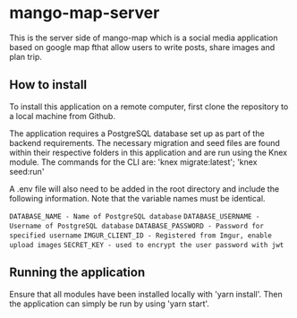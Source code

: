 # mango-map-server

This is the server side of mango-map which is a social media application based on google map 
fthat allow users to write posts, share images and plan trip.

## How to install
To install this application on a remote computer, first clone the repository to a local machine from Github.

The application requires a PostgreSQL database set up as part of the backend requirements. The necessary migration and seed files are found within their respective folders in this application and are run using the Knex module. 
The commands for the CLI are: 'knex migrate:latest'; 'knex seed:run'

A .env file will also need to be added in the root directory and include the following information. Note that the variable names must be identical.

`DATABASE_NAME - Name of PostgreSQL database`
`DATABASE_USERNAME - Username of PostgreSQL database`
`DATABASE_PASSWORD - Password for specified username`
`IMGUR_CLIENT_ID - Registered from Imgur, enable upload images`
`SECRET_KEY - used to encrypt the user password with jwt`

## Running the application
Ensure that all modules have been installed locally with 'yarn install'. Then the application can simply be run by using 'yarn start'.

